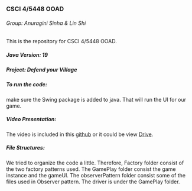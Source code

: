 ### CSCI 4/5448 OOAD
###### Group: Anuragini Sinha & Lin Shi
This is the repository for CSCI 4/5448 OOAD.

##### Java Version: 19

##### Project: Defend your Village
##### To run the code: 
make sure the Swing package is added to java. That will run the UI for our game.

##### Video Presentation:
The video is included in this [github](FinalSemesterPresentation.mp4) or it could be view [Drive](https://drive.google.com/file/d/1Is0VIkeNODadSaQEwdYiIj0q6NfJicdS/view?usp=sharing). 

##### File Structures: 
We tried to organize the code a little. Therefore, Factory folder consist of the two factory patterns used. The GamePlay folder consist
the game instance and the gameUI. The observerPattern folder consist some of the files used in Observer pattern. The driver is under the GamePlay folder. 


